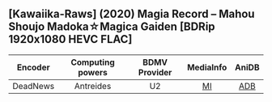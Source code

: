 ## [Kawaiika-Raws] (2020) Magia Record – Mahou Shoujo Madoka☆Magica Gaiden [BDRip 1920x1080 HEVC FLAC]

| Encoder  | Computing powers | BDMV Provider | MediaInfo | AniDB |
| :------: | :--------------: | :-----------: | :-------: | :---: |
| DeadNews |    Antreides     |      U2       |   [MI]    | [ADB] |

[adb]: https://anidb.net/a14360
[mi]: https://bin.disroot.org/?d46a267912a28761#EvfQghtCu6wQMvtqfZciiZJGA8an2KPzQqC72bVLw4Ly
